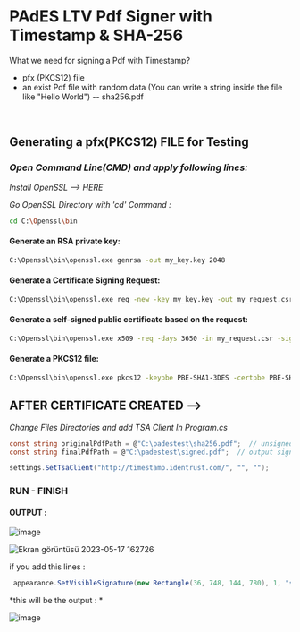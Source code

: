# PAdES LTV Pdf Signer with Timestamp & SHA-256

What we need for signing a Pdf with Timestamp?
- pfx (PKCS12) file
- an exist Pdf file with random data (You can write a string inside the file like "Hello World") -- sha256.pdf

<br>

## Generating a pfx(PKCS12) FILE for Testing


### *Open Command Line(CMD) and apply following lines:*

*Install OpenSSL --> <link>HERE<link>*

*Go OpenSSL Directory with 'cd' Command :*

```bash
cd C:\Openssl\bin
```

#### Generate an RSA private key:

```bash
C:\Openssl\bin\openssl.exe genrsa -out my_key.key 2048
```

#### Generate a Certificate Signing Request:

```bash
C:\Openssl\bin\openssl.exe req -new -key my_key.key -out my_request.csr
```

#### Generate a self-signed public certificate based on the request:

```bash
C:\Openssl\bin\openssl.exe x509 -req -days 3650 -in my_request.csr -signkey my_key.key -out my_cert.crt
```

#### Generate a PKCS12 file:

```bash
C:\Openssl\bin\openssl.exe pkcs12 -keypbe PBE-SHA1-3DES -certpbe PBE-SHA1-3DES -export -in my_cert.crt -inkey my_key.key -out my_pkcs12.pfx -name "my-name"
```



## AFTER CERTIFICATE CREATED -->
*Change Files Directories and add TSA Client In Program.cs*
```cs
const string originalPdfPath = @"C:\padestest\sha256.pdf";  // unsigned pdf file path (an existing pdf file)
const string finalPdfPath = @"C:\padestest\signed.pdf";  // output signed pdf file path

settings.SetTsaClient("http://timestamp.identrust.com/", "", "");
```

### RUN - FINISH
#### OUTPUT :
![image](https://github.com/githuseyingur/PAdES_pdf_LTVsigner_with_timestamp/assets/120099096/902a0bfb-9a89-44c0-bd59-53cd4460cadf)

![Ekran görüntüsü 2023-05-17 162726](https://github.com/githuseyingur/PAdES_pdf_LTVsigner_with_timestamp/assets/120099096/d824b323-d3ca-418f-bf85-e74100282e8c)

if you add this lines : 
```cs
 appearance.SetVisibleSignature(new Rectangle(36, 748, 144, 780), 1, "sig");
```
*this will be the output : *


![image](https://github.com/githuseyingur/PAdES_pdf_LTVsigner_with_timestamp/assets/120099096/110b4c07-d9d4-436f-ba83-735b7b6ffde9)


